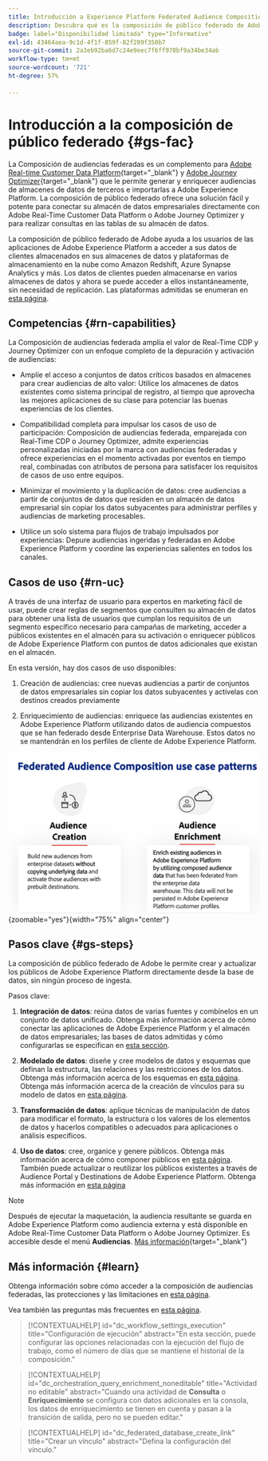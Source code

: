 ```yaml
---
title: Introducción a Experience Platform Federated Audience Composition
description: Descubra qué es la composición de público federado de Adobe y cómo utilizarla en Adobe Experience Platform
badge: label="Disponibilidad limitada" type="Informative"
exl-id: 43464aea-9c1d-4f1f-859f-82f209f350b7
source-git-commit: 2a3eb92ba6d7c24e9eec7f6ff978bf9a34be34ab
workflow-type: tm+mt
source-wordcount: '721'
ht-degree: 57%

---
```


# Introducción a la composición de público federado {#gs-fac}

La Composición de audiencias federadas es un complemento para [Adobe Real-time Customer Data Platform](https://experienceleague.adobe.com/es/docs/experience-platform/segmentation/home){target="_blank"} y [Adobe Journey Optimizer](https://experienceleague.adobe.com/es/docs/journey-optimizer/using/ajo-home){target="_blank"} que le permite generar y enriquecer audiencias de almacenes de datos de terceros e importarlas a Adobe Experience Platform. La composición de público federado ofrece una solución fácil y potente para conectar su almacén de datos empresariales directamente con Adobe Real-Time Customer Data Platform o Adobe Journey Optimizer y para realizar consultas en las tablas de su almacén de datos.

La composición de público federado de Adobe ayuda a los usuarios de las aplicaciones de Adobe Experience Platform a acceder a sus datos de clientes almacenados en sus almacenes de datos y plataformas de almacenamiento en la nube como Amazon Redshift, Azure Synapse Analytics y más. Los datos de clientes pueden almacenarse en varios almacenes de datos y ahora se puede acceder a ellos instantáneamente, sin necesidad de replicación. Las plataformas admitidas se enumeran en [esta página](../connections/federated-db.md#supported-db).

## Competencias {#rn-capabilities}

La Composición de audiencias federada amplía el valor de Real-Time CDP y Journey Optimizer con un enfoque completo de la depuración y activación de audiencias:

* Amplíe el acceso a conjuntos de datos críticos basados en almacenes para crear audiencias de alto valor: Utilice los almacenes de datos existentes como sistema principal de registro, al tiempo que aprovecha las mejores aplicaciones de su clase para potenciar las buenas experiencias de los clientes.

* Compatibilidad completa para impulsar los casos de uso de participación: Composición de audiencias federada, emparejada con Real-Time CDP o Journey Optimizer, admite experiencias personalizadas iniciadas por la marca con audiencias federadas y ofrece experiencias en el momento activadas por eventos en tiempo real, combinadas con atributos de persona para satisfacer los requisitos de casos de uso entre equipos.

* Minimizar el movimiento y la duplicación de datos: cree audiencias a partir de conjuntos de datos que residen en un almacén de datos empresarial sin copiar los datos subyacentes para administrar perfiles y audiencias de marketing procesables.

* Utilice un solo sistema para flujos de trabajo impulsados por experiencias: Depure audiencias ingeridas y federadas en Adobe Experience Platform y coordine las experiencias salientes en todos los canales.

## Casos de uso {#rn-uc}

A través de una interfaz de usuario para expertos en marketing fácil de usar, puede crear reglas de segmentos que consulten su almacén de datos para obtener una lista de usuarios que cumplan los requisitos de un segmento específico necesario para campañas de marketing, acceder a públicos existentes en el almacén para su activación o enriquecer públicos de Adobe Experience Platform con puntos de datos adicionales que existan en el almacén.

En esta versión, hay dos casos de uso disponibles:

1. Creación de audiencias: cree nuevas audiencias a partir de conjuntos de datos empresariales sin copiar los datos subyacentes y actívelas con destinos creados previamente&#x200B;

1. Enriquecimiento de audiencias: enriquece las audiencias existentes en Adobe Experience Platform utilizando datos de audiencia compuestos que se han federado desde Enterprise Data Warehouse. Estos datos no se mantendrán en los perfiles de cliente de Adobe Experience Platform.

![diagrama](assets/fac-use-cases.png){zoomable="yes"}{width="75%" align="center"}

## Pasos clave {#gs-steps}

La composición de público federado de Adobe le permite crear y actualizar los públicos de Adobe Experience Platform directamente desde la base de datos, sin ningún proceso de ingesta.

<!--![diagram](assets/steps-diagram.png){zoomable="yes"}{width="85%" align="center"}-->

Pasos clave:

1. **Integración de datos**: reúna datos de varias fuentes y combínelos en un conjunto de datos unificado. Obtenga más información acerca de cómo conectar las aplicaciones de Adobe Experience Platform y el almacén de datos empresariales; las bases de datos admitidas y cómo configurarlas se especifican en [esta sección](../connections/federated-db.md).

2. **Modelado de datos**: diseñe y cree modelos de datos y esquemas que definan la estructura, las relaciones y las restricciones de los datos. Obtenga más información acerca de los esquemas en [esta página](../customer/schemas.md). Obtenga más información acerca de la creación de vínculos para su modelo de datos en [esta página](../data-management/gs-models.md).

3. **Transformación de datos**: aplique técnicas de manipulación de datos para modificar el formato, la estructura o los valores de los elementos de datos y hacerlos compatibles o adecuados para aplicaciones o análisis específicos.

4. **Uso de datos**: cree, organice y genere públicos. Obtenga más información acerca de cómo componer públicos en [esta página](../compositions/gs-compositions.md). También puede actualizar o reutilizar los públicos existentes a través de Audience Portal y Destinations de Adobe Experience Platform. Obtenga más información en [esta página](../connections/destinations.md)

>[!NOTE]
>
>Después de ejecutar la maquetación, la audiencia resultante se guarda en Adobe Experience Platform como audiencia externa y está disponible en Adobe Real-Time Customer Data Platform o Adobe Journey Optimizer. Es accesible desde el menú **Audiencias**. [Más información](https://experienceleague.adobe.com/es/docs/experience-platform/segmentation/ui/audience-portal){target="_blank"}

## Más información {#learn}

<!-- Workflow + Workflow activities-->


Obtenga información sobre cómo acceder a la composición de audiencias federadas, las protecciones y las limitaciones en [esta página](access-prerequisites.md).

Vea también las preguntas más frecuentes en [esta página](faq.md).


>[!CONTEXTUALHELP]
>id="dc_workflow_settings_execution"
>title="Configuración de ejecución"
>abstract="En esta sección, puede configurar las opciones relacionadas con la ejecución del flujo de trabajo, como el número de días que se mantiene el historial de la composición."

>[!CONTEXTUALHELP]
>id="dc_orchestration_query_enrichment_noneditable"
>title="Actividad no editable"
>abstract="Cuando una actividad de **Consulta** o **Enriquecimiento** se configura con datos adicionales en la consola, los datos de enriquecimiento se tienen en cuenta y pasan a la transición de salida, pero no se pueden editar."

<!-- Create a link -->

>[!CONTEXTUALHELP]
>id="dc_federated_database_create_link"
>title="Crear un vínculo"
>abstract="Defina la configuración del vínculo."
